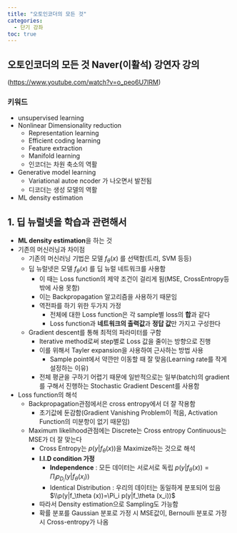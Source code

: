 ```yaml
---
title: "오토인코더의 모든 것"
categories: 
  - 단기 강좌
toc: true
---
```

## 오토인코더의 모든 것 Naver(이활석) 강연자 강의
(https://www.youtube.com/watch?v=o_peo6U7IRM)

### 키워드
- unsupervised learning
- Nonlinear Dimensionality reduction
	- Representation learning
	- Efficient coding learning
	- Feature extraction
	- Manifold learning
  	- 인코더는 차원 축소의 역활
- Generative model learning
	- Variational autoe ncoder 가 나오면서 발전됨
	- 디코더는 생성 모델의 역활
- ML density estimation

## 1. 딥 뉴럴넷을 학습과 관련해서
- **ML  density estimation**을 하는 것
- 기존의 머신러닝과 차이점
  - 기존의 머신러닝 기법은 모델 $f_\theta(x)$ 를 선택함(트리, SVM 등등)
  - 딥 뉴럴넷은 모델 $f_\theta(x)$ 를 딥 뉴럴 네트워크를 사용함
    - 이 때는 Loss function의 제약 조건이 걸리게 됨(MSE, CrossEntropy등밖에 사용 못함)
    - 이는 Backpropagation 알고리즘을 사용하기 때문임
    - 역전파를 하기 위한 두가지 가정
      - 전체에 대한 Loss function은 각 sample별 loss의 **합**과 같다
      - Loss function과 **네트워크의 출력값**과 **정답 값**만 가지고 구성한다
  - Gradient descent를 통해 최적의 파라미터를 구함
    - Iterative method로써 step별로 Loss 값을 줄이는 방향으로 진행
    - 이를 위해서 Tayler expansion을 사용하여 근사하는 방법 사용
      - Sample point에서 약깐만 이동할 때 잘 맞음(Learning rate를 작게 설정하는 이유)
    - 전체 평균을 구하기 어렵기 때문에 일반적으로는 일부(batch)의 gradient를 구해서 진행하는 Stochastic Gradient Descent를 사용함
- Loss function의 해석
  -  Backpropagation관점에서은 cross entropy에서 더 잘 작용함
     - 초기값에 둔감함(Gradient Vanishing Problem이 적음, Activation Function의 미분항이 없기 때문임)
  -  Maximum likelihood관점에는 Discrete는 Cross entropy Continuous는 MSE가 더 잘 맞는다
     -  Cross Entropy는 $p(y|f_\theta (x))$을 Maximize하는 것으로 해석
     - **I.I.D condition 가정**
       - **Independence** : 모든 데이터는 서로서로 독립
  $p(y|f_\theta (x))=\Pi_i p_{D_i}(y|f_\theta (x_i))$
       - Identical Distribution : 우리의 데이터는 동일하게 분포되어 있음
  $\\p(y|f_\theta (x))=\Pi_i p(y|f_\theta (x_i))$
     -  따라서 Density estimation으로 Sampling도 가능함
     - 확률 분포를 Gaussian 분포로 가정 시 MSE값이, Bernoulli 분포로 가정 시 Cross-entropy가 나옴
